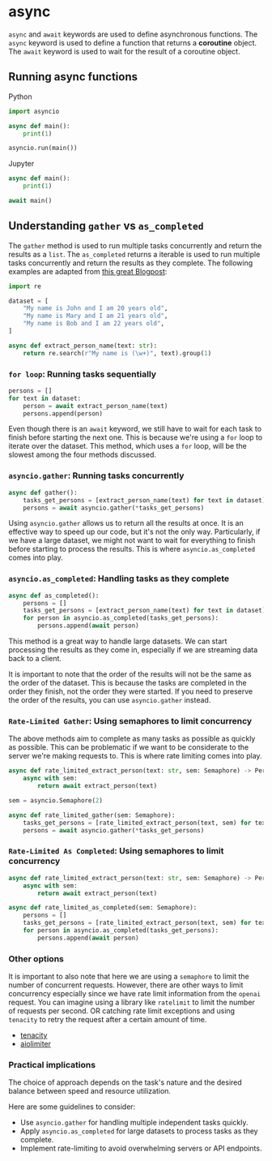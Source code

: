 # async

`async` and `await` keywords are used to define asynchronous functions. The `async` keyword is used to define a function that returns a **coroutine** object. The `await` keyword is used to wait for the result of a coroutine object.

## Running async functions

Python

```python
import asyncio

async def main():
    print(1)

asyncio.run(main())
```

Jupyter

```python
async def main():
    print(1)

await main()
```

## Understanding `gather` vs `as_completed`

The `gather` method is used to run multiple tasks concurrently and return the results as a `list`. The `as_completed` returns a iterable is used to run multiple tasks concurrently and return the results as they complete. The following examples are adapted from [this great Blogpost](https://jxnl.github.io/instructor/blog/2023/11/13/learn-async/):

```python
import re

dataset = [
    "My name is John and I am 20 years old",
    "My name is Mary and I am 21 years old",
    "My name is Bob and I am 22 years old",
]

async def extract_person_name(text: str):
    return re.search(r"My name is (\w+)", text).group(1)
```

### `for loop`: Running tasks sequentially

```python
persons = []
for text in dataset:
    person = await extract_person_name(text)
    persons.append(person)
```

Even though there is an `await` keyword, we still have to wait for each task to finish before starting the next one. This is because we're using a `for` loop to iterate over the dataset. This method, which uses a `for` loop, will be the slowest among the four methods discussed.

### `asyncio.gather`: Running tasks concurrently

```python
async def gather():
    tasks_get_persons = [extract_person_name(text) for text in dataset]
    persons = await asyncio.gather(*tasks_get_persons)
```

Using `asyncio.gather` allows us to return all the results at once. It is an effective way to speed up our code, but it's not the only way. Particularly, if we have a large dataset, we might not want to wait for everything to finish before starting to process the results. This is where `asyncio.as_completed` comes into play.

### `asyncio.as_completed`: Handling tasks as they complete

```python
async def as_completed():
    persons = []
    tasks_get_persons = [extract_person_name(text) for text in dataset]
    for person in asyncio.as_completed(tasks_get_persons):
        persons.append(await person)
```

This method is a great way to handle large datasets. We can start processing the results as they come in, especially if we are streaming data back to a client.

It is important to note that the order of the results will not be the same as the order of the dataset. This is because the tasks are completed in the order they finish, not the order they were started. If you need to preserve the order of the results, you can use `asyncio.gather` instead.

### `Rate-Limited Gather`: Using semaphores to limit concurrency

The above methods aim to complete as many tasks as possible as quickly as possible. This can be problematic if we want to be considerate to the server we're making requests to. This is where rate limiting comes into play.

```python
async def rate_limited_extract_person(text: str, sem: Semaphore) -> Person:
    async with sem:
        return await extract_person(text)

sem = asyncio.Semaphore(2)

async def rate_limited_gather(sem: Semaphore):
    tasks_get_persons = [rate_limited_extract_person(text, sem) for text in dataset]
    persons = await asyncio.gather(*tasks_get_persons)
```

### `Rate-Limited As Completed`: Using semaphores to limit concurrency

```python
async def rate_limited_extract_person(text: str, sem: Semaphore) -> Person:
    async with sem:
        return await extract_person(text)

async def rate_limited_as_completed(sem: Semaphore):
    persons = []
    tasks_get_persons = [rate_limited_extract_person(text, sem) for text in dataset]
    for person in asyncio.as_completed(tasks_get_persons):
        persons.append(await person)
```

### Other options

It is important to also note that here we are using a `semaphore` to limit the number of concurrent requests. However, there are other ways to limit concurrency especially since we have rate limit information from the `openai` request. You can imagine using a library like `ratelimit` to limit the number of requests per second. OR catching rate limit exceptions and using `tenacity` to retry the request after a certain amount of time.

- [tenacity](https://github.com/jd/tenacity)
- [aiolimiter](https://github.com/mjpieters/aiolimiter)

### Practical implications

The choice of approach depends on the task's nature and the desired balance between speed and resource utilization.

Here are some guidelines to consider:

- Use `asyncio.gather` for handling multiple independent tasks quickly.
- Apply `asyncio.as_completed` for large datasets to process tasks as they complete.
- Implement rate-limiting to avoid overwhelming servers or API endpoints.
